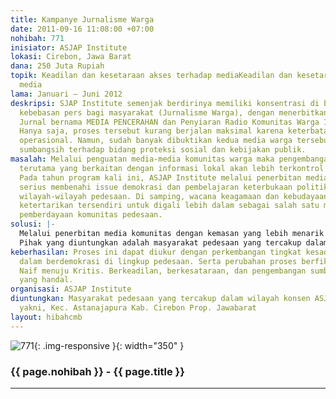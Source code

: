 ```yaml
---
title: Kampanye Jurnalisme Warga
date: 2011-09-16 11:08:00 +07:00
nohibah: 771
inisiator: ASJAP Institute
lokasi: Cirebon, Jawa Barat
dana: 250 Juta Rupiah
topik: Keadilan dan kesetaraan akses terhadap mediaKeadilan dan kesetaraan akses terhadap
  media
lama: Januari – Juni 2012
deskripsi: SJAP Institute semenjak berdirinya memiliki konsentrasi di bidang kampanye
  kebebasan pers bagi masyarakat (Jurnalisme Warga), dengan menerbitkan Buletin dan
  Jurnal bernama MEDIA PENCERAHAN dan Penyiaran Radio Komunitas Warga 107.7 AIN FM.
  Hanya saja, proses tersebut kurang berjalan maksimal karena keterbatasan anggaran
  operasional. Namun, sudah banyak dibuktikan kedua media warga tersebut telah memberikan
  sumbangsih terhadap bidang proteksi sosial dan kebijakan publik.
masalah: Melalui penguatan media-media komunitas warga maka pengembangan masyarakat
  terutama yang berkaitan dengan informasi lokal akan lebih terkontrol dan tersikapi.
  Pada tahun program kali ini, ASJAP Institute melalui penerbitan media komunitasnya
  serius membenahi issue demokrasi dan pembelajaran keterbukaan politik lokal pada
  wilayah-wilayah pedesaan. Di samping, wacana keagamaan dan kebudayaan juga menjadi
  ketertarikan tersendiri untuk digali lebih dalam sebagai salah satu media kampanye
  pemberdayaan komunitas pedesaan.
solusi: |-
  Melalui penerbitan media komunitas dengan kemasan yang lebih menarik dan terjamin, maka hal tersebut akan lebih dihargai sebagai produk bersama warga. Sehingga produk tersebut dapat lebih dijadikan warga sebagai media penampung aspirasi dalam hal-hal yang berkaitan dengan bidang kebijakan publik. Dalam hal ini, ASJAP Institute menawarkan penguatan komunitas melalui penerbtan buletin berkala, workshop, konten-konten lokal, dan talkshow melalui penyiaran radio warga.
  Pihak yang diuntungkan adalah masyarakat pedesaan yang tercakup dalam wilayah konsen ASJAP Institute, yakni, Kec. Astanajapura Kab. Cirebon Prop. Jawa Barat.
keberhasilan: Proses ini dapat diukur dengan perkembangan tingkat kesadaran warga
  dalam berdemokrasi di lingkup pedesaan. Serta perubahan proses berfikir dari kesadaran
  Naif menuju Kritis. Berkeadilan, berkesataraan, dan pengembangan sumber daya manusia
  yang handal.
organisasi: ASJAP Institute
diuntungkan: Masyarakat pedesaan yang tercakup dalam wilayah konsen ASJAP Institute,
  yakni, Kec. Astanajapura Kab. Cirebon Prop. Jawabarat
layout: hibahcmb
---
```


![771](/static/img/hibahcmb/771.png){: .img-responsive }{: width="350" }

### {{ page.nohibah }} - {{ page.title }}

---
